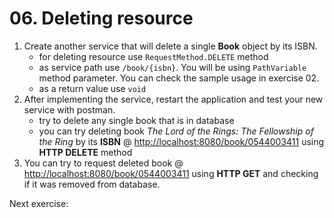 # 06. Deleting resource

1. Create another service that will delete a single **Book** object by its ISBN.
	- for deleting resource use `RequestMethod.DELETE` method
	- as service path use `/book/{isbn}`. You will be using `PathVariable` method parameter. You can check the sample usage in exercise 02.
	- as a return value use `void`
2. After implementing the service, restart the application and test your new service with postman.
	- try to delete any single book that is in database
	- you can try deleting book *The Lord of the Rings: The Fellowship of the Ring* by its **ISBN** @ [http://localhost:8080/book/0544003411](http://localhost:8080/book/0544003411) using **HTTP DELETE** method
3. You can try to request deleted book @ [http://localhost:8080/book/0544003411](http://localhost:8080/book/0544003411) using **HTTP GET** and checking if it was removed from database.

Next exercise: